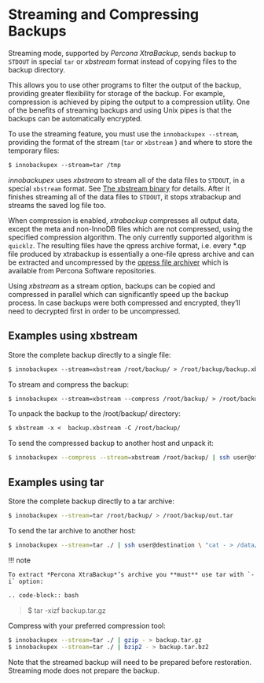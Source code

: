 # Streaming and Compressing Backups

Streaming mode, supported by *Percona XtraBackup*, sends backup to `STDOUT` in
special `tar` or *xbstream* format instead of copying files to the backup
directory.

This allows you to use other programs to filter the output of the backup,
providing greater flexibility for storage of the backup. For example,
compression is achieved by piping the output to a compression utility. One of
the benefits of streaming backups and using Unix pipes is that the backups can
be automatically encrypted.

To use the streaming feature, you must use the `innobackupex --stream`,
providing the format of the stream (`tar` or `xbstream` ) and where to store
the temporary files:

```default
$ innobackupex --stream=tar /tmp
```

*innobackupex* uses *xbstream* to stream all of the data files to `STDOUT`, in
a special `xbstream` format. See [The xbstream binary](../xbstream/xbstream.md) for
details. After it finishes streaming all of the data files to `STDOUT`, it
stops xtrabackup and streams the saved log file too.

When compression is enabled, *xtrabackup* compresses all output data, except the
meta and non-InnoDB files which are not compressed, using the specified
compression algorithm. The only currently supported algorithm is
`quicklz`. The resulting files have the qpress archive format, i.e. every
\*.qp file produced by xtrabackup is essentially a one-file qpress archive and
can be extracted and uncompressed by the [qpress file archiver](http://www.quicklz.com/) which is available from Percona Software
repositories.

Using *xbstream* as a stream option, backups can be copied and compressed in
parallel which can significantly speed up the backup process. In case backups
were both compressed and encrypted, they’ll need to decrypted first in order to
be uncompressed.

## Examples using xbstream

Store the complete backup directly to a single file:

```default
$ innobackupex --stream=xbstream /root/backup/ > /root/backup/backup.xbstream
```

To stream and compress the backup:

```default
$ innobackupex --stream=xbstream --compress /root/backup/ > /root/backup/backup.xbstream
```

To unpack the backup to the /root/backup/ directory:

```default
$ xbstream -x <  backup.xbstream -C /root/backup/
```

To send the compressed backup to another host and unpack it:

```bash
$ innobackupex --compress --stream=xbstream /root/backup/ | ssh user@otherhost "xbstream -x -C /root/backup/"
```

## Examples using tar

Store the complete backup directly to a tar archive:

```bash
$ innobackupex --stream=tar /root/backup/ > /root/backup/out.tar
```

To send the tar archive to another host:

```bash
$ innobackupex --stream=tar ./ | ssh user@destination \ "cat - > /data/backups/backup.tar"
```

!!! note

    To extract *Percona XtraBackup*’s archive you **must** use tar with `-i` option:


```default
.. code-block:: bash
```

> $ tar -xizf backup.tar.gz

Compress with your preferred compression tool:

```bash
$ innobackupex --stream=tar ./ | gzip - > backup.tar.gz
$ innobackupex --stream=tar ./ | bzip2 - > backup.tar.bz2
```

Note that the streamed backup will need to be prepared before
restoration. Streaming mode does not prepare the backup.
